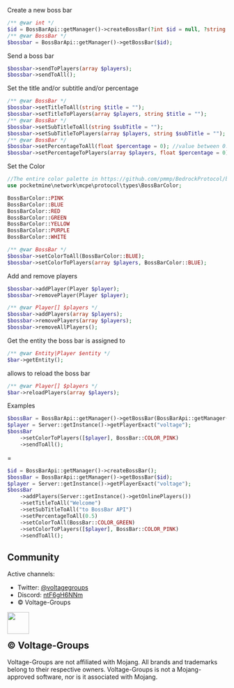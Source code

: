 Create a new boss bar
```PHP
/** @var int */
$id = BossBarApi::getManager()->createBossBar(?int $id = null, ?string $title = null, ?string $subtitle = null, ?float $percentage = null, ?int $color= null, ?array $players = null, bool $send = false); //you can define an id if you want
/** @var BossBar */
$bossbar = BossBarApi::getManager()->getBossBar($id);
```

Send a boss bar
```PHP
$bossbar->sendToPlayers(array $players);
$bossbar->sendToAll();
```

Set the title and/or subtitle and/or percentage
```PHP
/** @var BossBar */
$bossbar->setTitleToAll(string $title = "");
$bossbar->setTitleToPlayers(array $players, string $title = "");
/** @var BossBar */
$bossbar->setSubTitleToAll(string $subTitle = "");
$bossbar->setSubTitleToPlayers(array $players, string $subTitle = "");
/** @var BossBar */
$bossbar->setPercentageToAll(float $percentage = 0); //value between 0.00 and 1.00
$bossbar->setPercentageToPlayers(array $players, float $percentage = 0); //value between 0.00 and 1.00
```

Set the Color
```PHP
//The entire color palette in https://github.com/pmmp/BedrockProtocol/blob/master/src/types/BossBarColor.php
use pocketmine\network\mcpe\protocol\types\BossBarColor;

BossBarColor::PINK
BossBarColor::BLUE
BossBarColor::RED
BossBarColor::GREEN
BossBarColor::YELLOW
BossBarColor::PURPLE
BossBarColor::WHITE

/** @var BossBar */
$bossbar->setColorToAll(BossBarColor::BLUE);
$bossbar->setColorToPlayers(array $players, BossBarColor::BLUE);
```

Add and remove players

```PHP
$bossbar->addPlayer(Player $player);
$bossbar->removePlayer(Player $player);

/** @var Player[] $players */
$bossbar->addPlayers(array $players);
$bossbar->removePlayers(array $players);
$bossbar->removeAllPlayers();
```

Get the entity the boss bar is assigned to

```PHP
/** @var Entity|Player $entity */
$bar->getEntity();
```

allows to reload the boss bar

```PHP
/** @var Player[] $players */
$bar->reloadPlayers(array $players);
```

Examples

```PHP
$bossBar = BossBarApi::getManager()->getBossBar(BossBarApi::getManager()->createBossBar(null,"Welcome","to BossBar API",0.5,BossBar::COLOR_GREEN,Server::getInstance()->getOnlinePlayers(),false));
$player = Server::getInstance()->getPlayerExact("voltage");
$bossBar
    ->setColorToPlayers([$player], BossBar::COLOR_PINK)
    ->sendToAll();
```
=
```PHP
$id = BossBarApi::getManager()->createBossBar();
$bossBar = BossBarApi::getManager()->getBossBar($id);
$player = Server::getInstance()->getPlayerExact("voltage");
$bossBar
    ->addPlayers(Server::getInstance()->getOnlinePlayers())
    ->setTitleToAll("Welcome")
    ->setSubTitleToAll("to BossBar API")
    ->setPercentageToAll(0.5)
    ->setColorToAll(BossBar::COLOR_GREEN)
    ->setColorToPlayers([$player], BossBar::COLOR_PINK)
    ->sendToAll();
```

## Community

Active channels:

- Twitter: [@voltagegroups](https://twitter.com/VoltageGroups?t=wSiFVaX5GiHx8Z-LmSC7iQ&s=09)
- Discord: [ntF6gH6NNm](https://discord.gg/ntF6gH6NNm)
- © Voltage-Groups
<div align="center">
  <img src="http://image.noelshack.com/fichiers/2021/39/5/1633118741-logo-no-background.png" height="50" width="50" align="left"></img>
</div>
<br/><br/>

## © Voltage-Groups

Voltage-Groups are not affiliated with Mojang. All brands and trademarks belong to their respective owners. Voltage-Groups is not a Mojang-approved software, nor is it associated with Mojang.